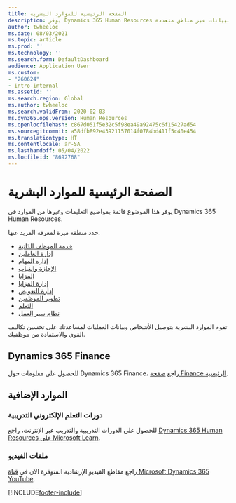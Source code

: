 ```yaml
---
title: الصفحة الرئيسية للموارد البشرية
description: يوفر Dynamics 365 Human Resources رؤى العاملين التي تحتاجها لإنشاء تجارب الموظفين المستندة إلى البيانات عبر مناطق متعددة.
author: twheeloc
ms.date: 08/03/2021
ms.topic: article
ms.prod: ''
ms.technology: ''
ms.search.form: DefaultDashboard
audience: Application User
ms.custom:
- "260624"
- intro-internal
ms.assetid: ''
ms.search.region: Global
ms.author: twheeloc
ms.search.validFrom: 2020-02-03
ms.dyn365.ops.version: Human Resources
ms.openlocfilehash: c867d051f5e32c5f98ea49a92475c6f15427ad54
ms.sourcegitcommit: a58dfb892e43921157014f0784bd411f5c40e454
ms.translationtype: HT
ms.contentlocale: ar-SA
ms.lasthandoff: 05/04/2022
ms.locfileid: "8692768"
---
```

# <a name="human-resources-home-page"></a>الصفحة الرئيسية للموارد البشرية



يوفر هذا الموضوع قائمة بمواضيع التعليمات وغيرها من الموارد في Dynamics 365 Human Resources. 

حدد منطقة ميزة لمعرفة المزيد عنها.

- [خدمة الموظف الذاتية](hr-employee-manager-self-service-overview.md)
- [إدارة العاملين](hr-personnel-departments-jobs-positions.md)
- [إدارة المهام](hr-task-mgmt.md)
- [الإجازة والغياب](hr-leave-and-absence-overview.md)
- [المزايا](hr-benefits-manage-program.md)
- [إدارة المزايا](hr-benefits-management-overview.md)
- [إدارة التعويض](hr-compensation-overview.md)
- [تطوير الموظفين](hr-develop-performance-management-overview.md)
- [التعلم](hr-learning-courses.md)
- [نظام سير العمل]( ../fin-ops-core/fin-ops/organization-administration/overview-workflow-system.md?toc=/dynamics365/human-resources/toc.json)

تقوم الموارد البشرية بتوصيل الأشخاص وبيانات العمليات لمساعدتك على تحسين تكاليف القوي والاستفادة من موظفيك.

## <a name="dynamics-365-finance"></a>Dynamics 365 Finance

للحصول على معلومات حول Dynamics 365 Finance، راجع [صفحة Finance الرئيسية](../finance/index.md).

## <a name="additional-resources"></a>الموارد الإضافية

### <a name="elearning-courses"></a>دورات التعلم الإلكتروني التدريبية
للحصول على الدورات التدريبية والتدريب عبر الإنترنت، راجع [Dynamics 365 Human Resources على Microsoft Learn](/learn/browse/?products=dynamics-human-resources&expanded=dynamics-365).

### <a name="videos"></a>ملفات الفيديو

راجع مقاطع الفيديو الإرشادية المتوفرة الآن في [قناة Microsoft Dynamics 365 YouTube](https://www.youtube.com/channel/UCJGCg4rB3QSs8y_1FquelBQ).

[!INCLUDE[footer-include](../includes/footer-banner.md)]
